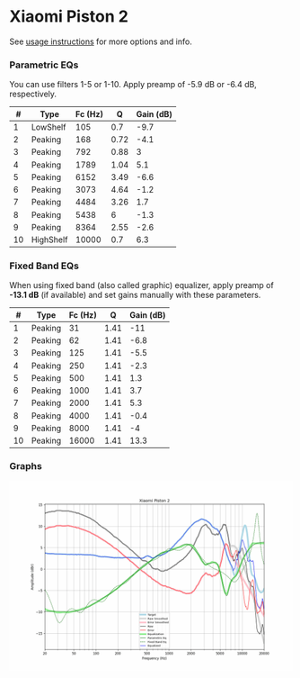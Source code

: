# Xiaomi Piston 2
See [usage instructions](https://github.com/jaakkopasanen/AutoEq#usage) for more options and info.

### Parametric EQs
You can use filters 1-5 or 1-10. Apply preamp of -5.9 dB or -6.4 dB, respectively.

|   # | Type      |   Fc (Hz) |    Q |   Gain (dB) |
|-----|-----------|-----------|------|-------------|
|   1 | LowShelf  |       105 | 0.7  |        -9.7 |
|   2 | Peaking   |       168 | 0.72 |        -4.1 |
|   3 | Peaking   |       792 | 0.88 |         3   |
|   4 | Peaking   |      1789 | 1.04 |         5.1 |
|   5 | Peaking   |      6152 | 3.49 |        -6.6 |
|   6 | Peaking   |      3073 | 4.64 |        -1.2 |
|   7 | Peaking   |      4484 | 3.26 |         1.7 |
|   8 | Peaking   |      5438 | 6    |        -1.3 |
|   9 | Peaking   |      8364 | 2.55 |        -2.6 |
|  10 | HighShelf |     10000 | 0.7  |         6.3 |

### Fixed Band EQs
When using fixed band (also called graphic) equalizer, apply preamp of **-13.1 dB** (if available) and set gains manually with these parameters.

|   # | Type    |   Fc (Hz) |    Q |   Gain (dB) |
|-----|---------|-----------|------|-------------|
|   1 | Peaking |        31 | 1.41 |       -11   |
|   2 | Peaking |        62 | 1.41 |        -6.8 |
|   3 | Peaking |       125 | 1.41 |        -5.5 |
|   4 | Peaking |       250 | 1.41 |        -2.3 |
|   5 | Peaking |       500 | 1.41 |         1.3 |
|   6 | Peaking |      1000 | 1.41 |         3.7 |
|   7 | Peaking |      2000 | 1.41 |         5.3 |
|   8 | Peaking |      4000 | 1.41 |        -0.4 |
|   9 | Peaking |      8000 | 1.41 |        -4   |
|  10 | Peaking |     16000 | 1.41 |        13.3 |

### Graphs
![](./Xiaomi%20Piston%202.png)
